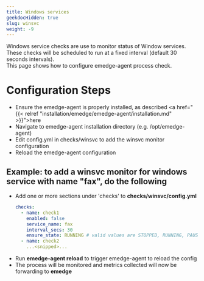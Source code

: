 ```yaml
---
title: Windows services
geekdocHidden: true
slug: winsvc
weight: -9
---
```

Windows service checks are use to monitor status of Window services.
<br>
These checks will be scheduled to run at a fixed interval (default 30 seconds intervals).
<br>
This page shows how to configure emedge-agent process check.

# Configuration Steps
- Ensure the emedge-agent is properly installed, as described <a href="{{< relref "installation/emedge/emedge-agent/installation.md" >}}">here</a>
- Navigate to emedge-agent installation directory (e.g. /opt/emedge-agent)
- Edit config.yml in checks/winsvc to add the winsvc monitor configuration
- Reload the emedge-agent configuration

## Example: to add a winsvc monitor for windows service with name "fax", do the following
  - Add one or more sections under 'checks' to **checks/winsvc/config.yml**
    ```yaml
    checks:
      - name: check1
        enabled: false
        service_name: fax
        interval_secs: 30
        ensure_state: RUNNING # valid values are STOPPED, RUNNING, PAUSED
      - name: check2
        ...<snipped>...
    ```
  - Run **emedge-agent reload** to trigger emedge-agent to reload the config
  - The process will be monitored and metrics collected will now be forwarding to **emedge**
